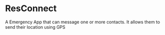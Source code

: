 # ResConnect
A Emergency App that can message one or more contacts. It allows them to send their location using GPS
